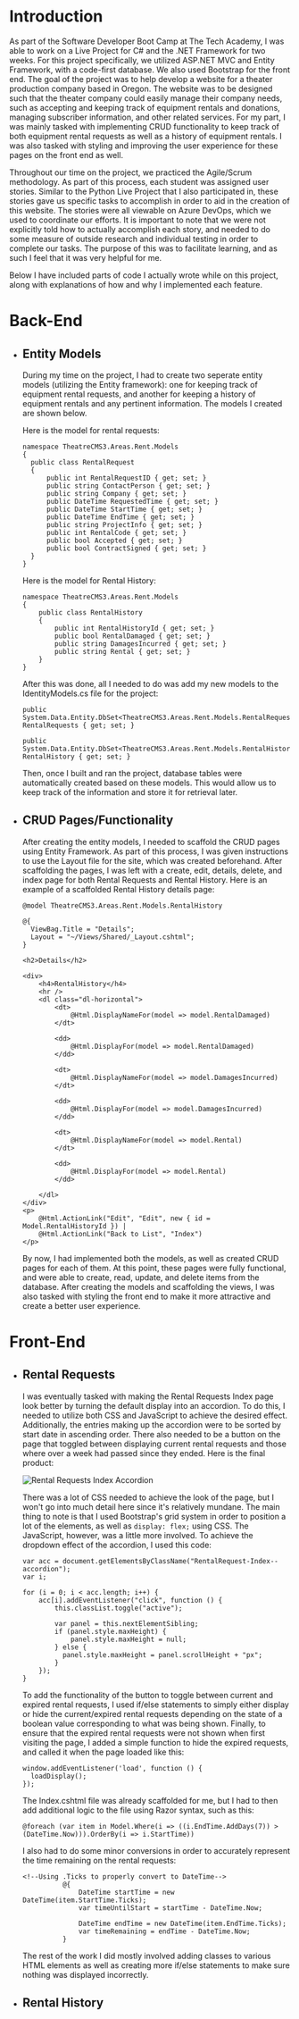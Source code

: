 # Introduction
As part of the Software Developer Boot Camp at The Tech Academy, I was able to work on a Live Project for C# and the .NET Framework for two weeks. For this project specifically, we utilized ASP.NET MVC and Entity Framework, with a code-first database. We also used Bootstrap for the front end. The goal of the project was to help develop a website for a theater production company based in Oregon. The website was to be designed such that the theater company could easily manage their company needs, such as accepting and keeping track of equipment rentals and donations, managing subscriber information, and other related services. For my part, I was mainly tasked with implementing CRUD functionality to keep track of both equipment rental requests as well as a history of equipment rentals. I was also tasked with styling and improving the user experience for these pages on the front end as well.

Throughout our time on the project, we practiced the Agile/Scrum methodology. As part of this process, each student was assigned user stories. Similar to the Python Live Project that I also participated in, these stories gave us specific tasks to accomplish in order to aid in the creation of this website. The stories were all viewable on Azure DevOps, which we used to coordinate our efforts. It is important to note that we were not explicitly told how to actually accomplish each story, and needed to do some measure of outside research and individual testing in order to complete our tasks. The purpose of this was to facilitate learning, and as such I feel that it was very helpful for me.

Below I have included parts of code I actually wrote while on this project, along with explanations of how and why I implemented each feature.

# Back-End
- ## Entity Models
  During my time on the project, I had to create two seperate entity models (utilizing the Entity framework): one for keeping track of equipment rental requests,     and another for keeping a history of equipment rentals and any pertinent information. The models I created are shown below.
  
  Here is the model for rental requests:
  
  ```
  namespace TheatreCMS3.Areas.Rent.Models
  {
    public class RentalRequest
    {
        public int RentalRequestID { get; set; }
        public string ContactPerson { get; set; }
        public string Company { get; set; }
        public DateTime RequestedTime { get; set; }
        public DateTime StartTime { get; set; }
        public DateTime EndTime { get; set; }
        public string ProjectInfo { get; set; }
        public int RentalCode { get; set; }
        public bool Accepted { get; set; }
        public bool ContractSigned { get; set; }
    }
  }
  ```

  Here is the model for Rental History:

  ```
  namespace TheatreCMS3.Areas.Rent.Models
  {
      public class RentalHistory
      {
          public int RentalHistoryId { get; set; }
          public bool RentalDamaged { get; set; }
          public string DamagesIncurred { get; set; }
          public string Rental { get; set; }
      }
  }
  ```
  
  After this was done, all I needed to do was add my new models to the IdentityModels.cs file for the project:
  
  ```
  public System.Data.Entity.DbSet<TheatreCMS3.Areas.Rent.Models.RentalRequest> RentalRequests { get; set; }
  ```
  
  ```
  public System.Data.Entity.DbSet<TheatreCMS3.Areas.Rent.Models.RentalHistory> RentalHistory { get; set; }
  ```
  
  Then, once I built and ran the project, database tables were automatically created based on these models. This would allow us to keep track of the information and   store it for retrieval later.
  
- ## CRUD Pages/Functionality
  After creating the entity models, I needed to scaffold the CRUD pages using Entity Framework. As part of this process, I was given instructions to use the Layout   file for the site, which was created beforehand. After scaffolding the pages, I was left with a create, edit, details, delete, and index page for both Rental       Requests and Rental History. Here is an example of a scaffolded Rental History details page:
  
  ```
  @model TheatreCMS3.Areas.Rent.Models.RentalHistory

  @{
    ViewBag.Title = "Details";
    Layout = "~/Views/Shared/_Layout.cshtml";
  }

  <h2>Details</h2>

  <div>
      <h4>RentalHistory</h4>
      <hr />
      <dl class="dl-horizontal">
          <dt>
              @Html.DisplayNameFor(model => model.RentalDamaged)
          </dt>

          <dd>
              @Html.DisplayFor(model => model.RentalDamaged)
          </dd>

          <dt>
              @Html.DisplayNameFor(model => model.DamagesIncurred)
          </dt>

          <dd>
              @Html.DisplayFor(model => model.DamagesIncurred)
          </dd>

          <dt>
              @Html.DisplayNameFor(model => model.Rental)
          </dt>

          <dd>
              @Html.DisplayFor(model => model.Rental)
          </dd>

      </dl>
  </div>
  <p>
      @Html.ActionLink("Edit", "Edit", new { id = Model.RentalHistoryId }) |
      @Html.ActionLink("Back to List", "Index")
  </p>
  ```
  
  By now, I had implemented both the models, as well as created CRUD pages for each of them. At this point, these pages were fully functional, and were able to       create, read, update, and delete items from the database. After creating the models and scaffolding the views, I was also tasked with styling the front end to       make it more attractive and create a better user experience.
  
# Front-End
- ## Rental Requests
  I was eventually tasked with making the Rental Requests Index page look better by turning the default display into an accordion. To do this, I needed to utilize     both CSS and JavaScript to achieve the desired effect. Additionally, the entries making up the accordion were to be sorted by start date in ascending order.         There also needed to be a button on the page that toggled between displaying current rental requests and those where over a week had passed since they               ended. Here is the final product:
  
  ![Rental Requests Index Accordion](accordion.gif)
  
  There was a lot of CSS needed to achieve the look of the page, but I won't go into much detail here since it's relatively mundane. The main thing to note is that   I used Bootstrap's grid system in order to position a lot of the elements, as well as `display: flex;` using CSS. The JavaScript, however, was a little more         involved. To achieve the dropdown effect of the accordion, I used this code:
  
  ```
  var acc = document.getElementsByClassName("RentalRequest-Index--accordion");
  var i;

  for (i = 0; i < acc.length; i++) {
      acc[i].addEventListener("click", function () {
          this.classList.toggle("active");

          var panel = this.nextElementSibling;
          if (panel.style.maxHeight) {
              panel.style.maxHeight = null;
          } else {
            panel.style.maxHeight = panel.scrollHeight + "px";
          }
      });
  }
  ```
  
  To add the functionality of the button to toggle between current and expired rental requests, I used if/else statements to simply either display or hide the         current/expired rental requests depending on the state of a boolean value corresponding to what was being shown. Finally, to ensure that the expired rental         requests were not shown when first visiting the page, I added a simple function to hide the expired requests, and called it when the page loaded like this:
  
  ```
  window.addEventListener('load', function () {
    loadDisplay();
  });
  ```
  
  The Index.cshtml file was already scaffolded for me, but I had to then add additional logic to the file using Razor syntax, such as this:
  
  ```
  @foreach (var item in Model.Where(i => ((i.EndTime.AddDays(7)) > (DateTime.Now))).OrderBy(i => i.StartTime))
  ```
  
  I also had to do some minor conversions in order to accurately represent the time remaining on the rental requests:
  
  ```
  <!--Using .Ticks to properly convert to DateTime-->
            @{
                DateTime startTime = new DateTime(item.StartTime.Ticks);
                var timeUntilStart = startTime - DateTime.Now;

                DateTime endTime = new DateTime(item.EndTime.Ticks);
                var timeRemaining = endTime - DateTime.Now;
            }
  ```
  
  The rest of the work I did mostly involved adding classes to various HTML elements as well as creating more if/else statements to make sure nothing was displayed   incorrectly.
  
- ## Rental History
  
  

  
  
  
  
